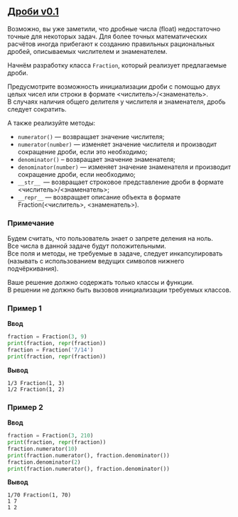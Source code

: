## [Дроби v0.1](../../../solutions/5.2/52_d.py)

Возможно, вы уже заметили, что дробные числа (float) недостаточно точные для некоторых задач. Для более точных математических расчётов иногда прибегают к созданию правильных рациональных дробей, описываемых числителем и знаменателем.

Начнём разработку класса `Fraction`, который реализует предлагаемые дроби.

Предусмотрите возможность инициализации дроби с помощью двух целых чисел или строки в формате <числитель>/<знаменатель>.\
В случаях наличия общего делителя у числителя и знаменателя, дробь следует сократить.

А также реализуйте методы:

- `numerator()` — возвращает значение числителя;
- `numerator(number)` — изменяет значение числителя и производит сокращение дроби, если это необходимо;
- `denominator()` – возвращает значение знаменателя;
- `denominator(number)` — изменяет значение знаменателя и производит сокращение дроби, если необходимо;
- `__str__ `— возвращает строковое представление дроби в формате <числитель>/<знаменатель>;
- `__repr__` — возвращает описание объекта в формате Fraction(<числитель>, <знаменатель>).

### Примечание

Будем считать, что пользователь знает о запрете деления на ноль.\
Все числа в данной задаче будут положительными.\
Все поля и методы, не требуемые в задаче, следует инкапсулировать (называть с использованием ведущих символов нижнего подчёркивания).

Ваше решение должно содержать только классы и функции.\
В решении не должно быть вызовов инициализации требуемых классов.

### Пример 1

**Ввод**
```python
fraction = Fraction(3, 9)
print(fraction, repr(fraction))
fraction = Fraction('7/14')
print(fraction, repr(fraction))
```

**Вывод**
```plaintext
1/3 Fraction(1, 3)
1/2 Fraction(1, 2)
```

### Пример 2

**Ввод**
```python
fraction = Fraction(3, 210)
print(fraction, repr(fraction))
fraction.numerator(10)
print(fraction.numerator(), fraction.denominator())
fraction.denominator(2)
print(fraction.numerator(), fraction.denominator())
```

**Вывод**
```plaintext
1/70 Fraction(1, 70)
1 7
1 2
```